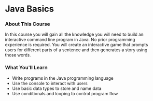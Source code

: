 # Java Basics

### About This Course
In this course you will gain all the knowledge you will need to build an interactive command line
program in Java. No prior programming experience is required. You will create an interactive game
that prompts users for different parts of a sentence and then generates a story using those words.

### What You'll Learn
 - Write programs in the Java programming language
 - Use the console to interact with users
 - Use basic data types to store and name data
 - Use conditionals and looping to control program flow
